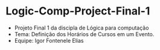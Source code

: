 # Logic-Comp-Project-Final-1

* Projeto Final 1 da discipla de Lógica para computação
* Tema: Definição dos Horários de Cursos em um Evento.
* Equipe: Igor Fontenele Elias


